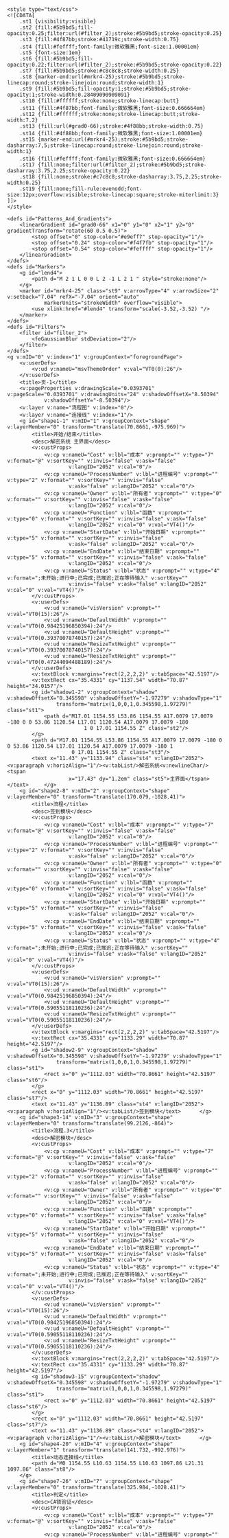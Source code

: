 <div>

<?xml version="1.0" encoding="UTF-8" standalone="no"?>
<!DOCTYPE svg PUBLIC "-//W3C//DTD SVG 1.1//EN" "http://www.w3.org/Graphics/SVG/1.1/DTD/svg11.dtd">
<!-- 由 Microsoft Visio, SVG Export 生成 解密.svg Page-1 -->
<svg xmlns="http://www.w3.org/2000/svg" xmlns:xlink="http://www.w3.org/1999/xlink" xmlns:ev="http://www.w3.org/2001/xml-events"
		xmlns:v="http://schemas.microsoft.com/visio/2003/SVGExtensions/" width="22.8858in" height="16.0354in"
		viewBox="0 0 1647.78 1154.55" xml:space="preserve" color-interpolation-filters="sRGB" class="st19">
	<v:documentProperties v:langID="2052" v:metric="true" v:viewMarkup="false">
		<v:userDefs>
			<v:ud v:nameU="msvSubprocessMaster" v:prompt="" v:val="VT4(Rectangle)"/>
			<v:ud v:nameU="msvNoAutoConnect" v:val="VT0(1):26"/>
		</v:userDefs>
	</v:documentProperties>

	<style type="text/css">
	<![CDATA[
		.st1 {visibility:visible}
		.st2 {fill:#5b9bd5;fill-opacity:0.25;filter:url(#filter_2);stroke:#5b9bd5;stroke-opacity:0.25}
		.st3 {fill:#4f87bb;stroke:#41719c;stroke-width:0.75}
		.st4 {fill:#feffff;font-family:微软雅黑;font-size:1.00001em}
		.st5 {font-size:1em}
		.st6 {fill:#5b9bd5;fill-opacity:0.22;filter:url(#filter_2);stroke:#5b9bd5;stroke-opacity:0.22}
		.st7 {fill:#5b9bd5;stroke:#c8c8c8;stroke-width:0.25}
		.st8 {marker-end:url(#mrkr4-25);stroke:#5b9bd5;stroke-linecap:round;stroke-linejoin:round;stroke-width:1}
		.st9 {fill:#5b9bd5;fill-opacity:1;stroke:#5b9bd5;stroke-opacity:1;stroke-width:0.28409090909091}
		.st10 {fill:#ffffff;stroke:none;stroke-linecap:butt}
		.st11 {fill:#4f87bb;font-family:微软雅黑;font-size:0.666664em}
		.st12 {fill:#ffffff;stroke:none;stroke-linecap:butt;stroke-width:7.2}
		.st13 {fill:url(#grad0-66);stroke:#4f88bb;stroke-width:0.75}
		.st14 {fill:#4f88bb;font-family:微软雅黑;font-size:1.00001em}
		.st15 {marker-end:url(#mrkr4-25);stroke:#5b9bd5;stroke-dasharray:7,5;stroke-linecap:round;stroke-linejoin:round;stroke-width:1}
		.st16 {fill:#feffff;font-family:微软雅黑;font-size:0.666664em}
		.st17 {fill:none;filter:url(#filter_2);stroke:#5b9bd5;stroke-dasharray:3.75,2.25;stroke-opacity:0.22}
		.st18 {fill:none;stroke:#c7c8c8;stroke-dasharray:3.75,2.25;stroke-width:0.25}
		.st19 {fill:none;fill-rule:evenodd;font-size:12px;overflow:visible;stroke-linecap:square;stroke-miterlimit:3}
	]]>
	</style>

	<defs id="Patterns_And_Gradients">
		<linearGradient id="grad0-66" x1="0" y1="0" x2="1" y2="0" gradientTransform="rotate(60 0.5 0.5)">
			<stop offset="0" stop-color="#e9eff7" stop-opacity="1"/>
			<stop offset="0.24" stop-color="#f4f7fb" stop-opacity="1"/>
			<stop offset="0.54" stop-color="#feffff" stop-opacity="1"/>
		</linearGradient>
	</defs>
	<defs id="Markers">
		<g id="lend4">
			<path d="M 2 1 L 0 0 L 2 -1 L 2 1 " style="stroke:none"/>
		</g>
		<marker id="mrkr4-25" class="st9" v:arrowType="4" v:arrowSize="2" v:setback="7.04" refX="-7.04" orient="auto"
				markerUnits="strokeWidth" overflow="visible">
			<use xlink:href="#lend4" transform="scale(-3.52,-3.52) "/>
		</marker>
	</defs>
	<defs id="Filters">
		<filter id="filter_2">
			<feGaussianBlur stdDeviation="2"/>
		</filter>
	</defs>
	<g v:mID="0" v:index="1" v:groupContext="foregroundPage">
		<v:userDefs>
			<v:ud v:nameU="msvThemeOrder" v:val="VT0(0):26"/>
		</v:userDefs>
		<title>页-1</title>
		<v:pageProperties v:drawingScale="0.0393701" v:pageScale="0.0393701" v:drawingUnits="24" v:shadowOffsetX="8.50394"
				v:shadowOffsetY="-8.50394"/>
		<v:layer v:name="流程图" v:index="0"/>
		<v:layer v:name="连接线" v:index="1"/>
		<g id="shape1-1" v:mID="1" v:groupContext="shape" v:layerMember="0" transform="translate(70.8661,-975.969)">
			<title>开始/结束</title>
			<desc>解密系统 主界面</desc>
			<v:custProps>
				<v:cp v:nameU="Cost" v:lbl="成本" v:prompt="" v:type="7" v:format="@" v:sortKey="" v:invis="false" v:ask="false"
						v:langID="2052" v:cal="0"/>
				<v:cp v:nameU="ProcessNumber" v:lbl="进程编号" v:prompt="" v:type="2" v:format="" v:sortKey="" v:invis="false"
						v:ask="false" v:langID="2052" v:cal="0"/>
				<v:cp v:nameU="Owner" v:lbl="所有者" v:prompt="" v:type="0" v:format="" v:sortKey="" v:invis="false" v:ask="false"
						v:langID="2052" v:cal="0"/>
				<v:cp v:nameU="Function" v:lbl="函数" v:prompt="" v:type="0" v:format="" v:sortKey="" v:invis="false" v:ask="false"
						v:langID="2052" v:cal="0" v:val="VT4()"/>
				<v:cp v:nameU="StartDate" v:lbl="开始日期" v:prompt="" v:type="5" v:format="" v:sortKey="" v:invis="false"
						v:ask="false" v:langID="2052" v:cal="0"/>
				<v:cp v:nameU="EndDate" v:lbl="结束日期" v:prompt="" v:type="5" v:format="" v:sortKey="" v:invis="false" v:ask="false"
						v:langID="2052" v:cal="0"/>
				<v:cp v:nameU="Status" v:lbl="状态" v:prompt="" v:type="4" v:format=";未开始;进行中;已完成;已推迟;正在等待输入" v:sortKey=""
						v:invis="false" v:ask="false" v:langID="2052" v:cal="0" v:val="VT4()"/>
			</v:custProps>
			<v:userDefs>
				<v:ud v:nameU="visVersion" v:prompt="" v:val="VT0(15):26"/>
				<v:ud v:nameU="DefaultWidth" v:prompt="" v:val="VT0(0.98425196850394):24"/>
				<v:ud v:nameU="DefaultHeight" v:prompt="" v:val="VT0(0.39370078740157):24"/>
				<v:ud v:nameU="ResizeTxtHeight" v:prompt="" v:val="VT0(0.39370078740157):24"/>
				<v:ud v:nameU="ResizeTxtHeight" v:prompt="" v:val="VT0(0.47244094488189):24"/>
			</v:userDefs>
			<v:textBlock v:margins="rect(2,2,2,2)" v:tabSpace="42.5197"/>
			<v:textRect cx="35.4331" cy="1137.54" width="70.87" height="34.0157"/>
			<g id="shadow1-2" v:groupContext="shadow" v:shadowOffsetX="0.345598" v:shadowOffsetY="-1.97279" v:shadowType="1"
					transform="matrix(1,0,0,1,0.345598,1.97279)" class="st1">
				<path d="M17.01 1154.55 L53.86 1154.55 A17.0079 17.0079 -180 0 0 53.86 1120.54 L17.01 1120.54 A17.0079 17.0079 -180
							 1 0 17.01 1154.55 Z" class="st2"/>
			</g>
			<path d="M17.01 1154.55 L53.86 1154.55 A17.0079 17.0079 -180 0 0 53.86 1120.54 L17.01 1120.54 A17.0079 17.0079 -180 1
						 0 17.01 1154.55 Z" class="st3"/>
			<text x="11.43" y="1133.94" class="st4" v:langID="2052"><v:paragraph v:horizAlign="1"/><v:tabList/>解密系统<v:newlineChar/><tspan
						x="17.43" dy="1.2em" class="st5">主界面</tspan></text>		</g>
		<g id="shape2-8" v:mID="2" v:groupContext="shape" v:layerMember="0" transform="translate(170.079,-1028.41)">
			<title>流程</title>
			<desc>签到模块</desc>
			<v:custProps>
				<v:cp v:nameU="Cost" v:lbl="成本" v:prompt="" v:type="7" v:format="@" v:sortKey="" v:invis="false" v:ask="false"
						v:langID="2052" v:cal="0"/>
				<v:cp v:nameU="ProcessNumber" v:lbl="进程编号" v:prompt="" v:type="2" v:format="" v:sortKey="" v:invis="false"
						v:ask="false" v:langID="2052" v:cal="0"/>
				<v:cp v:nameU="Owner" v:lbl="所有者" v:prompt="" v:type="0" v:format="" v:sortKey="" v:invis="false" v:ask="false"
						v:langID="2052" v:cal="0"/>
				<v:cp v:nameU="Function" v:lbl="函数" v:prompt="" v:type="0" v:format="" v:sortKey="" v:invis="false" v:ask="false"
						v:langID="2052" v:cal="0" v:val="VT4()"/>
				<v:cp v:nameU="StartDate" v:lbl="开始日期" v:prompt="" v:type="5" v:format="" v:sortKey="" v:invis="false"
						v:ask="false" v:langID="2052" v:cal="0"/>
				<v:cp v:nameU="EndDate" v:lbl="结束日期" v:prompt="" v:type="5" v:format="" v:sortKey="" v:invis="false" v:ask="false"
						v:langID="2052" v:cal="0"/>
				<v:cp v:nameU="Status" v:lbl="状态" v:prompt="" v:type="4" v:format=";未开始;进行中;已完成;已推迟;正在等待输入" v:sortKey=""
						v:invis="false" v:ask="false" v:langID="2052" v:cal="0" v:val="VT4()"/>
			</v:custProps>
			<v:userDefs>
				<v:ud v:nameU="visVersion" v:prompt="" v:val="VT0(15):26"/>
				<v:ud v:nameU="DefaultWidth" v:prompt="" v:val="VT0(0.98425196850394):24"/>
				<v:ud v:nameU="DefaultHeight" v:prompt="" v:val="VT0(0.59055118110236):24"/>
				<v:ud v:nameU="ResizeTxtHeight" v:prompt="" v:val="VT0(0.59055118110236):24"/>
			</v:userDefs>
			<v:textBlock v:margins="rect(2,2,2,2)" v:tabSpace="42.5197"/>
			<v:textRect cx="35.4331" cy="1133.29" width="70.87" height="42.5197"/>
			<g id="shadow2-9" v:groupContext="shadow" v:shadowOffsetX="0.345598" v:shadowOffsetY="-1.97279" v:shadowType="1"
					transform="matrix(1,0,0,1,0.345598,1.97279)" class="st1">
				<rect x="0" y="1112.03" width="70.8661" height="42.5197" class="st6"/>
			</g>
			<rect x="0" y="1112.03" width="70.8661" height="42.5197" class="st7"/>
			<text x="11.43" y="1136.89" class="st4" v:langID="2052"><v:paragraph v:horizAlign="1"/><v:tabList/>签到模块</text>		</g>
		<g id="shape3-14" v:mID="3" v:groupContext="shape" v:layerMember="0" transform="translate(99.2126,-864)">
			<title>流程.3</title>
			<desc>解密模块</desc>
			<v:custProps>
				<v:cp v:nameU="Cost" v:lbl="成本" v:prompt="" v:type="7" v:format="@" v:sortKey="" v:invis="false" v:ask="false"
						v:langID="2052" v:cal="0"/>
				<v:cp v:nameU="ProcessNumber" v:lbl="进程编号" v:prompt="" v:type="2" v:format="" v:sortKey="" v:invis="false"
						v:ask="false" v:langID="2052" v:cal="0"/>
				<v:cp v:nameU="Owner" v:lbl="所有者" v:prompt="" v:type="0" v:format="" v:sortKey="" v:invis="false" v:ask="false"
						v:langID="2052" v:cal="0"/>
				<v:cp v:nameU="Function" v:lbl="函数" v:prompt="" v:type="0" v:format="" v:sortKey="" v:invis="false" v:ask="false"
						v:langID="2052" v:cal="0" v:val="VT4()"/>
				<v:cp v:nameU="StartDate" v:lbl="开始日期" v:prompt="" v:type="5" v:format="" v:sortKey="" v:invis="false"
						v:ask="false" v:langID="2052" v:cal="0"/>
				<v:cp v:nameU="EndDate" v:lbl="结束日期" v:prompt="" v:type="5" v:format="" v:sortKey="" v:invis="false" v:ask="false"
						v:langID="2052" v:cal="0"/>
				<v:cp v:nameU="Status" v:lbl="状态" v:prompt="" v:type="4" v:format=";未开始;进行中;已完成;已推迟;正在等待输入" v:sortKey=""
						v:invis="false" v:ask="false" v:langID="2052" v:cal="0" v:val="VT4()"/>
			</v:custProps>
			<v:userDefs>
				<v:ud v:nameU="visVersion" v:prompt="" v:val="VT0(15):26"/>
				<v:ud v:nameU="DefaultWidth" v:prompt="" v:val="VT0(0.98425196850394):24"/>
				<v:ud v:nameU="DefaultHeight" v:prompt="" v:val="VT0(0.59055118110236):24"/>
				<v:ud v:nameU="ResizeTxtHeight" v:prompt="" v:val="VT0(0.59055118110236):24"/>
			</v:userDefs>
			<v:textBlock v:margins="rect(2,2,2,2)" v:tabSpace="42.5197"/>
			<v:textRect cx="35.4331" cy="1133.29" width="70.87" height="42.5197"/>
			<g id="shadow3-15" v:groupContext="shadow" v:shadowOffsetX="0.345598" v:shadowOffsetY="-1.97279" v:shadowType="1"
					transform="matrix(1,0,0,1,0.345598,1.97279)" class="st1">
				<rect x="0" y="1112.03" width="70.8661" height="42.5197" class="st6"/>
			</g>
			<rect x="0" y="1112.03" width="70.8661" height="42.5197" class="st7"/>
			<text x="11.43" y="1136.89" class="st4" v:langID="2052"><v:paragraph v:horizAlign="1"/><v:tabList/>解密模块</text>		</g>
		<g id="shape4-20" v:mID="4" v:groupContext="shape" v:layerMember="1" transform="translate(141.732,-992.976)">
			<title>动态连接线</title>
			<path d="M0 1154.55 L10.63 1154.55 L10.63 1097.86 L21.31 1097.86" class="st8"/>
		</g>
		<g id="shape7-26" v:mID="7" v:groupContext="shape" v:layerMember="0" transform="translate(325.984,-1028.41)">
			<title>判定</title>
			<desc>CA锁验证</desc>
			<v:custProps>
				<v:cp v:nameU="Cost" v:lbl="成本" v:prompt="" v:type="7" v:format="@" v:sortKey="" v:invis="false" v:ask="false"
						v:langID="2052" v:cal="0"/>
				<v:cp v:nameU="ProcessNumber" v:lbl="进程编号" v:prompt="" v:type="2" v:format="" v:sortKey="" v:invis="false"
						v:ask="false" v:langID="2052" v:cal="0"/>
				<v:cp v:nameU="Owner" v:lbl="所有者" v:prompt="" v:type="0" v:format="" v:sortKey="" v:invis="false" v:ask="false"
						v:langID="2052" v:cal="0"/>
				<v:cp v:nameU="Function" v:lbl="函数" v:prompt="" v:type="0" v:format="" v:sortKey="" v:invis="false" v:ask="false"
						v:langID="2052" v:cal="0" v:val="VT4()"/>
				<v:cp v:nameU="StartDate" v:lbl="开始日期" v:prompt="" v:type="5" v:format="" v:sortKey="" v:invis="false"
						v:ask="false" v:langID="2052" v:cal="0"/>
				<v:cp v:nameU="EndDate" v:lbl="结束日期" v:prompt="" v:type="5" v:format="" v:sortKey="" v:invis="false" v:ask="false"
						v:langID="2052" v:cal="0"/>
				<v:cp v:nameU="Status" v:lbl="状态" v:prompt="" v:type="4" v:format=";未开始;进行中;已完成;已推迟;正在等待输入" v:sortKey=""
						v:invis="false" v:ask="false" v:langID="2052" v:cal="0" v:val="VT4()"/>
			</v:custProps>
			<v:userDefs>
				<v:ud v:nameU="visVersion" v:prompt="" v:val="VT0(15):26"/>
				<v:ud v:nameU="DefaultWidth" v:prompt="" v:val="VT0(0.98425196850394):24"/>
				<v:ud v:nameU="DefaultHeight" v:prompt="" v:val="VT0(0.59055118110236):24"/>
				<v:ud v:nameU="ResizeTxtHeight" v:prompt="" v:val="VT0(0.59055118110236):24"/>
			</v:userDefs>
			<v:textBlock v:margins="rect(2,2,2,2)" v:tabSpace="42.5197"/>
			<v:textRect cx="43.937" cy="1133.29" width="73.23" height="31.8898"/>
			<g id="shadow7-27" v:groupContext="shadow" v:shadowOffsetX="0.345598" v:shadowOffsetY="-1.97279" v:shadowType="1"
					transform="matrix(1,0,0,1,0.345598,1.97279)" class="st1">
				<path d="M0 1133.29 L43.94 1112.03 L87.87 1133.29 L43.94 1154.55 L0 1133.29 Z" class="st6"/>
			</g>
			<path d="M0 1133.29 L43.94 1112.03 L87.87 1133.29 L43.94 1154.55 L0 1133.29 Z" class="st7"/>
			<text x="17.7" y="1136.89" class="st4" v:langID="2052"><v:paragraph v:horizAlign="1"/><v:tabList/>CA锁验证</text>		</g>
		<g id="shape8-32" v:mID="8" v:groupContext="shape" v:layerMember="1" transform="translate(240.945,-1042.58)">
			<title>动态连接线.8</title>
			<desc>插入CA锁</desc>
			<v:textBlock v:margins="rect(4,4,4,4)" v:tabSpace="42.5197"/>
			<v:textRect cx="42.5197" cy="1147.46" width="45.36" height="17.6036"/>
			<path d="M0 1147.46 L78 1147.46" class="st8"/>
			<rect v:rectContext="textBkgnd" x="25.0297" y="1142.66" width="34.9802" height="9.59985" class="st10"/>
			<text x="25.03" y="1149.86" class="st11" v:langID="2052"><v:paragraph v:horizAlign="1"/><v:tabList/>插入CA锁</text>		</g>
		<g id="shape9-39" v:mID="9" v:groupContext="shape" v:layerMember="0" transform="translate(479.055,-1028.41)">
			<title>流程.9</title>
			<desc>选择项目签到</desc>
			<v:custProps>
				<v:cp v:nameU="Cost" v:lbl="成本" v:prompt="" v:type="7" v:format="@" v:sortKey="" v:invis="false" v:ask="false"
						v:langID="2052" v:cal="0"/>
				<v:cp v:nameU="ProcessNumber" v:lbl="进程编号" v:prompt="" v:type="2" v:format="" v:sortKey="" v:invis="false"
						v:ask="false" v:langID="2052" v:cal="0"/>
				<v:cp v:nameU="Owner" v:lbl="所有者" v:prompt="" v:type="0" v:format="" v:sortKey="" v:invis="false" v:ask="false"
						v:langID="2052" v:cal="0"/>
				<v:cp v:nameU="Function" v:lbl="函数" v:prompt="" v:type="0" v:format="" v:sortKey="" v:invis="false" v:ask="false"
						v:langID="2052" v:cal="0" v:val="VT4()"/>
				<v:cp v:nameU="StartDate" v:lbl="开始日期" v:prompt="" v:type="5" v:format="" v:sortKey="" v:invis="false"
						v:ask="false" v:langID="2052" v:cal="0"/>
				<v:cp v:nameU="EndDate" v:lbl="结束日期" v:prompt="" v:type="5" v:format="" v:sortKey="" v:invis="false" v:ask="false"
						v:langID="2052" v:cal="0"/>
				<v:cp v:nameU="Status" v:lbl="状态" v:prompt="" v:type="4" v:format=";未开始;进行中;已完成;已推迟;正在等待输入" v:sortKey=""
						v:invis="false" v:ask="false" v:langID="2052" v:cal="0" v:val="VT4()"/>
			</v:custProps>
			<v:userDefs>
				<v:ud v:nameU="visVersion" v:prompt="" v:val="VT0(15):26"/>
				<v:ud v:nameU="DefaultWidth" v:prompt="" v:val="VT0(0.98425196850394):24"/>
				<v:ud v:nameU="DefaultHeight" v:prompt="" v:val="VT0(0.59055118110236):24"/>
				<v:ud v:nameU="ResizeTxtHeight" v:prompt="" v:val="VT0(0.59055118110236):24"/>
			</v:userDefs>
			<v:textBlock v:margins="rect(2,2,2,2)" v:tabSpace="42.5197"/>
			<v:textRect cx="43.937" cy="1133.29" width="87.88" height="42.5197"/>
			<g id="shadow9-40" v:groupContext="shadow" v:shadowOffsetX="0.345598" v:shadowOffsetY="-1.97279" v:shadowType="1"
					transform="matrix(1,0,0,1,0.345598,1.97279)" class="st1">
				<rect x="0" y="1112.03" width="87.874" height="42.5197" class="st6"/>
			</g>
			<rect x="0" y="1112.03" width="87.874" height="42.5197" class="st7"/>
			<text x="7.94" y="1136.89" class="st4" v:langID="2052"><v:paragraph v:horizAlign="1"/><v:tabList/>选择项目签到</text>		</g>
		<g id="shape10-45" v:mID="10" v:groupContext="shape" v:layerMember="1" transform="translate(413.858,-1042.58)">
			<title>动态连接线.10</title>
			<desc>验证通过</desc>
			<v:textBlock v:margins="rect(4,4,4,4)" v:tabSpace="42.5197"/>
			<v:textRect cx="32.5984" cy="1147.46" width="42.38" height="17.6036"/>
			<path d="M0 1147.46 L58.16 1147.46" class="st8"/>
			<rect v:rectContext="textBkgnd" x="16.5986" y="1142.66" width="31.9999" height="9.59985" class="st12"/>
			<text x="16.6" y="1149.86" class="st11" v:langID="2052"><v:paragraph v:horizAlign="1"/><v:tabList/>验证通过</text>		</g>
		<g id="shape14-52" v:mID="14" v:groupContext="shape" v:layerMember="0" transform="translate(623.622,-1028.41)">
			<title>判定.14</title>
			<desc>刷身份证</desc>
			<v:custProps>
				<v:cp v:nameU="Cost" v:lbl="成本" v:prompt="" v:type="7" v:format="@" v:sortKey="" v:invis="false" v:ask="false"
						v:langID="2052" v:cal="0"/>
				<v:cp v:nameU="ProcessNumber" v:lbl="进程编号" v:prompt="" v:type="2" v:format="" v:sortKey="" v:invis="false"
						v:ask="false" v:langID="2052" v:cal="0"/>
				<v:cp v:nameU="Owner" v:lbl="所有者" v:prompt="" v:type="0" v:format="" v:sortKey="" v:invis="false" v:ask="false"
						v:langID="2052" v:cal="0"/>
				<v:cp v:nameU="Function" v:lbl="函数" v:prompt="" v:type="0" v:format="" v:sortKey="" v:invis="false" v:ask="false"
						v:langID="2052" v:cal="0" v:val="VT4()"/>
				<v:cp v:nameU="StartDate" v:lbl="开始日期" v:prompt="" v:type="5" v:format="" v:sortKey="" v:invis="false"
						v:ask="false" v:langID="2052" v:cal="0"/>
				<v:cp v:nameU="EndDate" v:lbl="结束日期" v:prompt="" v:type="5" v:format="" v:sortKey="" v:invis="false" v:ask="false"
						v:langID="2052" v:cal="0"/>
				<v:cp v:nameU="Status" v:lbl="状态" v:prompt="" v:type="4" v:format=";未开始;进行中;已完成;已推迟;正在等待输入" v:sortKey=""
						v:invis="false" v:ask="false" v:langID="2052" v:cal="0" v:val="VT4()"/>
			</v:custProps>
			<v:userDefs>
				<v:ud v:nameU="visVersion" v:prompt="" v:val="VT0(15):26"/>
				<v:ud v:nameU="DefaultWidth" v:prompt="" v:val="VT0(0.98425196850394):24"/>
				<v:ud v:nameU="DefaultHeight" v:prompt="" v:val="VT0(0.59055118110236):24"/>
				<v:ud v:nameU="ResizeTxtHeight" v:prompt="" v:val="VT0(0.59055118110236):24"/>
			</v:userDefs>
			<v:textBlock v:margins="rect(2,2,2,2)" v:tabSpace="42.5197"/>
			<v:textRect cx="49.6063" cy="1133.29" width="82.68" height="31.8898"/>
			<g id="shadow14-53" v:groupContext="shadow" v:shadowOffsetX="0.345598" v:shadowOffsetY="-1.97279" v:shadowType="1"
					transform="matrix(1,0,0,1,0.345598,1.97279)" class="st1">
				<path d="M0 1133.29 L49.61 1112.03 L99.21 1133.29 L49.61 1154.55 L0 1133.29 Z" class="st6"/>
			</g>
			<path d="M0 1133.29 L49.61 1112.03 L99.21 1133.29 L49.61 1154.55 L0 1133.29 Z" class="st7"/>
			<text x="25.61" y="1136.89" class="st4" v:langID="2052"><v:paragraph v:horizAlign="1"/><v:tabList/>刷身份证</text>		</g>
		<g id="shape15-58" v:mID="15" v:groupContext="shape" v:layerMember="1" transform="translate(566.929,-1042.58)">
			<title>动态连接线.15</title>
			<path d="M0 1147.46 L49.65 1147.46" class="st8"/>
		</g>
		<g id="shape18-63" v:mID="18" v:groupContext="shape" v:layerMember="0" transform="translate(503.15,-540.85)">
			<title>文档</title>
			<desc>异常情况 1.中途任意界面强制拔出CA锁强制中断跳转到解密系统主界面。</desc>
			<v:custProps>
				<v:cp v:nameU="Cost" v:lbl="成本" v:prompt="" v:type="7" v:format="@" v:sortKey="" v:invis="false" v:ask="false"
						v:langID="2052" v:cal="0"/>
				<v:cp v:nameU="ProcessNumber" v:lbl="进程编号" v:prompt="" v:type="2" v:format="" v:sortKey="" v:invis="false"
						v:ask="false" v:langID="2052" v:cal="0"/>
				<v:cp v:nameU="Owner" v:lbl="所有者" v:prompt="" v:type="0" v:format="" v:sortKey="" v:invis="false" v:ask="false"
						v:langID="2052" v:cal="0"/>
				<v:cp v:nameU="Function" v:lbl="函数" v:prompt="" v:type="0" v:format="" v:sortKey="" v:invis="false" v:ask="false"
						v:langID="2052" v:cal="0" v:val="VT4()"/>
				<v:cp v:nameU="StartDate" v:lbl="开始日期" v:prompt="" v:type="5" v:format="" v:sortKey="" v:invis="false"
						v:ask="false" v:langID="2052" v:cal="0"/>
				<v:cp v:nameU="EndDate" v:lbl="结束日期" v:prompt="" v:type="5" v:format="" v:sortKey="" v:invis="false" v:ask="false"
						v:langID="2052" v:cal="0"/>
				<v:cp v:nameU="Status" v:lbl="状态" v:prompt="" v:type="4" v:format=";未开始;进行中;已完成;已推迟;正在等待输入" v:sortKey=""
						v:invis="false" v:ask="false" v:langID="2052" v:cal="0" v:val="VT4()"/>
			</v:custProps>
			<v:userDefs>
				<v:ud v:nameU="visVersion" v:prompt="" v:val="VT0(15):26"/>
				<v:ud v:nameU="DefaultWidth" v:prompt="" v:val="VT0(0.98425196850394):24"/>
				<v:ud v:nameU="DefaultHeight" v:prompt="" v:val="VT0(0.59055118110236):24"/>
				<v:ud v:nameU="ResizeTxtHeight" v:prompt="" v:val="VT0(0.59055118110236):24"/>
			</v:userDefs>
			<v:textBlock v:margins="rect(2,2,2,2)" v:tabSpace="42.5197" v:verticalAlign="0"/>
			<v:textRect cx="216.142" cy="992.445" width="432.29" height="194.528"/>
			<path d="M0 1122.13 L0 895.18 L432.28 895.18 L432.28 1122.13 A196.329 196.329 -180 0 0 216.14 1122.13 A196.329 196.329
						 0 0 1 -0 1122.13 Z" class="st13"/>
			<text x="2" y="907.98" class="st14" v:langID="2052"><v:paragraph/><v:tabList/>异常情况：<v:newlineChar/><tspan x="2"
						dy="1.2em" class="st5">1</tspan>.中途任意界面强制拔出CA锁，强制中断，跳转到解密系统主界面。</text>		</g>
		<g id="shape19-69" v:mID="19" v:groupContext="shape" v:layerMember="0" transform="translate(615.416,-934.866)">
			<title>流程.19</title>
			<desc>界面显示身份信息和项目信息</desc>
			<v:custProps>
				<v:cp v:nameU="Cost" v:lbl="成本" v:prompt="" v:type="7" v:format="@" v:sortKey="" v:invis="false" v:ask="false"
						v:langID="2052" v:cal="0"/>
				<v:cp v:nameU="ProcessNumber" v:lbl="进程编号" v:prompt="" v:type="2" v:format="" v:sortKey="" v:invis="false"
						v:ask="false" v:langID="2052" v:cal="0"/>
				<v:cp v:nameU="Owner" v:lbl="所有者" v:prompt="" v:type="0" v:format="" v:sortKey="" v:invis="false" v:ask="false"
						v:langID="2052" v:cal="0"/>
				<v:cp v:nameU="Function" v:lbl="函数" v:prompt="" v:type="0" v:format="" v:sortKey="" v:invis="false" v:ask="false"
						v:langID="2052" v:cal="0" v:val="VT4()"/>
				<v:cp v:nameU="StartDate" v:lbl="开始日期" v:prompt="" v:type="5" v:format="" v:sortKey="" v:invis="false"
						v:ask="false" v:langID="2052" v:cal="0"/>
				<v:cp v:nameU="EndDate" v:lbl="结束日期" v:prompt="" v:type="5" v:format="" v:sortKey="" v:invis="false" v:ask="false"
						v:langID="2052" v:cal="0"/>
				<v:cp v:nameU="Status" v:lbl="状态" v:prompt="" v:type="4" v:format=";未开始;进行中;已完成;已推迟;正在等待输入" v:sortKey=""
						v:invis="false" v:ask="false" v:langID="2052" v:cal="0" v:val="VT4()"/>
			</v:custProps>
			<v:userDefs>
				<v:ud v:nameU="visVersion" v:prompt="" v:val="VT0(15):26"/>
				<v:ud v:nameU="DefaultWidth" v:prompt="" v:val="VT0(0.98425196850394):24"/>
				<v:ud v:nameU="DefaultHeight" v:prompt="" v:val="VT0(0.59055118110236):24"/>
				<v:ud v:nameU="ResizeTxtHeight" v:prompt="" v:val="VT0(0.59055118110236):24"/>
			</v:userDefs>
			<v:textBlock v:margins="rect(2,2,2,2)" v:tabSpace="42.5197"/>
			<v:textRect cx="58.1102" cy="1133.29" width="116.23" height="42.5197"/>
			<g id="shadow19-70" v:groupContext="shadow" v:shadowOffsetX="0.345598" v:shadowOffsetY="-1.97279" v:shadowType="1"
					transform="matrix(1,0,0,1,0.345598,1.97279)" class="st1">
				<rect x="0" y="1112.03" width="116.22" height="42.5197" class="st6"/>
			</g>
			<rect x="0" y="1112.03" width="116.22" height="42.5197" class="st7"/>
			<text x="4.11" y="1129.69" class="st4" v:langID="2052"><v:paragraph v:horizAlign="1"/><v:tabList/>界面显示身份信息和<tspan
						x="34.11" dy="1.2em" class="st5">项目信息</tspan></text>		</g>
		<g id="shape20-76" v:mID="20" v:groupContext="shape" v:layerMember="1" transform="translate(666.291,-1028.41)">
			<title>动态连接线.20</title>
			<desc>通过流程1</desc>
			<v:textBlock v:margins="rect(4,4,4,4)" v:tabSpace="42.5197"/>
			<v:textRect cx="7.23581" cy="1179.91" width="47.07" height="17.6036"/>
			<path d="M6.94 1154.55 L6.94 1165.18 L7.24 1165.18 L7.24 1198.53" class="st8"/>
			<rect v:rectContext="textBkgnd" x="-11.1097" y="1175.11" width="36.6913" height="9.59985" class="st12"/>
			<text x="-11.11" y="1182.31" class="st11" v:langID="2052"><v:paragraph v:horizAlign="1"/><v:tabList/>通过流程1</text>		</g>
		<g id="shape22-83" v:mID="22" v:groupContext="shape" v:layerMember="0" transform="translate(772.441,-934.866)">
			<title>流程.22</title>
			<desc>拍照</desc>
			<v:custProps>
				<v:cp v:nameU="Cost" v:lbl="成本" v:prompt="" v:type="7" v:format="@" v:sortKey="" v:invis="false" v:ask="false"
						v:langID="2052" v:cal="0"/>
				<v:cp v:nameU="ProcessNumber" v:lbl="进程编号" v:prompt="" v:type="2" v:format="" v:sortKey="" v:invis="false"
						v:ask="false" v:langID="2052" v:cal="0"/>
				<v:cp v:nameU="Owner" v:lbl="所有者" v:prompt="" v:type="0" v:format="" v:sortKey="" v:invis="false" v:ask="false"
						v:langID="2052" v:cal="0"/>
				<v:cp v:nameU="Function" v:lbl="函数" v:prompt="" v:type="0" v:format="" v:sortKey="" v:invis="false" v:ask="false"
						v:langID="2052" v:cal="0" v:val="VT4()"/>
				<v:cp v:nameU="StartDate" v:lbl="开始日期" v:prompt="" v:type="5" v:format="" v:sortKey="" v:invis="false"
						v:ask="false" v:langID="2052" v:cal="0"/>
				<v:cp v:nameU="EndDate" v:lbl="结束日期" v:prompt="" v:type="5" v:format="" v:sortKey="" v:invis="false" v:ask="false"
						v:langID="2052" v:cal="0"/>
				<v:cp v:nameU="Status" v:lbl="状态" v:prompt="" v:type="4" v:format=";未开始;进行中;已完成;已推迟;正在等待输入" v:sortKey=""
						v:invis="false" v:ask="false" v:langID="2052" v:cal="0" v:val="VT4()"/>
			</v:custProps>
			<v:userDefs>
				<v:ud v:nameU="visVersion" v:prompt="" v:val="VT0(15):26"/>
				<v:ud v:nameU="DefaultWidth" v:prompt="" v:val="VT0(0.98425196850394):24"/>
				<v:ud v:nameU="DefaultHeight" v:prompt="" v:val="VT0(0.59055118110236):24"/>
				<v:ud v:nameU="ResizeTxtHeight" v:prompt="" v:val="VT0(0.59055118110236):24"/>
			</v:userDefs>
			<v:textBlock v:margins="rect(2,2,2,2)" v:tabSpace="42.5197"/>
			<v:textRect cx="49.6063" cy="1133.29" width="99.22" height="42.5197"/>
			<g id="shadow22-84" v:groupContext="shadow" v:shadowOffsetX="0.345598" v:shadowOffsetY="-1.97279" v:shadowType="1"
					transform="matrix(1,0,0,1,0.345598,1.97279)" class="st1">
				<rect x="0" y="1112.03" width="99.2126" height="42.5197" class="st6"/>
			</g>
			<rect x="0" y="1112.03" width="99.2126" height="42.5197" class="st7"/>
			<text x="37.61" y="1136.89" class="st4" v:langID="2052"><v:paragraph v:horizAlign="1"/><v:tabList/>拍照</text>		</g>
		<g id="shape23-89" v:mID="23" v:groupContext="shape" v:layerMember="1" transform="translate(673.228,-1063.84)">
			<title>动态连接线.23</title>
			<desc>验证不通过</desc>
			<v:textBlock v:margins="rect(4,4,4,4)" v:tabSpace="42.5197"/>
			<v:textRect cx="-75.1181" cy="1112.33" width="50.38" height="17.6036"/>
			<path d="M0 1147.46 L0 1112.33 L-150.24 1112.33 L-150.24 1140.42" class="st8"/>
			<rect v:rectContext="textBkgnd" x="-95.1179" y="1107.53" width="39.9998" height="9.59985" class="st12"/>
			<text x="-95.12" y="1114.73" class="st11" v:langID="2052"><v:paragraph v:horizAlign="1"/><v:tabList/>验证不通过</text>		</g>
		<g id="shape24-96" v:mID="24" v:groupContext="shape" v:layerMember="1" transform="translate(722.835,-1049.67)">
			<title>动态连接线.24</title>
			<desc>通过流程2</desc>
			<v:textBlock v:margins="rect(4,4,4,4)" v:tabSpace="42.5197"/>
			<v:textRect cx="85.748" cy="1154.55" width="47.07" height="17.6036"/>
			<path d="M0 1154.55 L99.21 1154.55 L99.21 1219.79" class="st15"/>
			<rect v:rectContext="textBkgnd" x="67.4025" y="1149.75" width="36.6913" height="9.59985" class="st12"/>
			<text x="67.4" y="1156.95" class="st11" v:langID="2052"><v:paragraph v:horizAlign="1"/><v:tabList/>通过流程2</text>		</g>
		<g id="shape27-103" v:mID="27" v:groupContext="shape" v:layerMember="0" transform="translate(786.614,-842.74)">
			<title>判定.27</title>
			<desc>照片比对</desc>
			<v:custProps>
				<v:cp v:nameU="Cost" v:lbl="成本" v:prompt="" v:type="7" v:format="@" v:sortKey="" v:invis="false" v:ask="false"
						v:langID="2052" v:cal="0"/>
				<v:cp v:nameU="ProcessNumber" v:lbl="进程编号" v:prompt="" v:type="2" v:format="" v:sortKey="" v:invis="false"
						v:ask="false" v:langID="2052" v:cal="0"/>
				<v:cp v:nameU="Owner" v:lbl="所有者" v:prompt="" v:type="0" v:format="" v:sortKey="" v:invis="false" v:ask="false"
						v:langID="2052" v:cal="0"/>
				<v:cp v:nameU="Function" v:lbl="函数" v:prompt="" v:type="0" v:format="" v:sortKey="" v:invis="false" v:ask="false"
						v:langID="2052" v:cal="0" v:val="VT4()"/>
				<v:cp v:nameU="StartDate" v:lbl="开始日期" v:prompt="" v:type="5" v:format="" v:sortKey="" v:invis="false"
						v:ask="false" v:langID="2052" v:cal="0"/>
				<v:cp v:nameU="EndDate" v:lbl="结束日期" v:prompt="" v:type="5" v:format="" v:sortKey="" v:invis="false" v:ask="false"
						v:langID="2052" v:cal="0"/>
				<v:cp v:nameU="Status" v:lbl="状态" v:prompt="" v:type="4" v:format=";未开始;进行中;已完成;已推迟;正在等待输入" v:sortKey=""
						v:invis="false" v:ask="false" v:langID="2052" v:cal="0" v:val="VT4()"/>
			</v:custProps>
			<v:userDefs>
				<v:ud v:nameU="visVersion" v:prompt="" v:val="VT0(15):26"/>
				<v:ud v:nameU="DefaultWidth" v:prompt="" v:val="VT0(0.98425196850394):24"/>
				<v:ud v:nameU="DefaultHeight" v:prompt="" v:val="VT0(0.59055118110236):24"/>
				<v:ud v:nameU="ResizeTxtHeight" v:prompt="" v:val="VT0(0.59055118110236):24"/>
			</v:userDefs>
			<v:textBlock v:margins="rect(2,2,2,2)" v:tabSpace="42.5197"/>
			<v:textRect cx="35.4331" cy="1133.29" width="59.06" height="31.8898"/>
			<g id="shadow27-104" v:groupContext="shadow" v:shadowOffsetX="0.345598" v:shadowOffsetY="-1.97279" v:shadowType="1"
					transform="matrix(1,0,0,1,0.345598,1.97279)" class="st1">
				<path d="M0 1133.29 L35.43 1112.03 L70.87 1133.29 L35.43 1154.55 L0 1133.29 Z" class="st2"/>
			</g>
			<path d="M0 1133.29 L35.43 1112.03 L70.87 1133.29 L35.43 1154.55 L0 1133.29 Z" class="st3"/>
			<text x="19.43" y="1135.69" class="st16" v:langID="2052"><v:paragraph v:horizAlign="1"/><v:tabList/>照片比对</text>		</g>
		<g id="shape28-109" v:mID="28" v:groupContext="shape" v:layerMember="1" transform="translate(814.961,-934.866)">
			<title>动态连接线.28</title>
			<path d="M7.09 1154.55 L7.09 1197.12" class="st8"/>
		</g>
		<g id="shape29-114" v:mID="29" v:groupContext="shape" v:layerMember="1" transform="translate(786.614,-864)">
			<title>动态连接线.29</title>
			<desc>通过比对</desc>
			<v:textBlock v:margins="rect(4,4,4,4)" v:tabSpace="42.5197"/>
			<v:textRect cx="-36.925" cy="1117.92" width="42.38" height="17.6036"/>
			<path d="M0 1154.55 L-36.92 1154.55 L-36.92 1062.43 L-47.94 1062.43" class="st8"/>
			<rect v:rectContext="textBkgnd" x="-52.9248" y="1113.12" width="31.9999" height="9.59985" class="st12"/>
			<text x="-52.92" y="1120.32" class="st11" v:langID="2052"><v:paragraph v:horizAlign="1"/><v:tabList/>通过比对</text>		</g>
		<g id="shape31-121" v:mID="31" v:groupContext="shape" v:layerMember="1" transform="translate(857.48,-864)">
			<title>动态连接线.31</title>
			<desc>比对不通过</desc>
			<v:textBlock v:margins="rect(4,4,4,4)" v:tabSpace="42.5197"/>
			<v:textRect cx="24.8031" cy="1115.57" width="50.38" height="17.6036"/>
			<path d="M0 1154.55 L24.8 1154.55 L24.8 1062.43 L21.21 1062.43" class="st8"/>
			<rect v:rectContext="textBkgnd" x="4.80333" y="1110.78" width="39.9998" height="9.59985" class="st12"/>
			<text x="4.8" y="1117.97" class="st11" v:langID="2052"><v:paragraph v:horizAlign="1"/><v:tabList/>比对不通过</text>		</g>
		<g id="shape32-128" v:mID="32" v:groupContext="shape" v:layerMember="1" transform="translate(615.416,-956.126)">
			<title>动态连接线.32</title>
			<path d="M0 1154.55 L-509.12 1154.55 L-509.12 1141.75" class="st8"/>
		</g>
		<g id="shape34-133" v:mID="34" v:groupContext="shape" v:layerMember="1" transform="translate(70.8661,-992.976)">
			<title>动态连接线.34</title>
			<path d="M0 1154.55 L-10.63 1154.55 L-10.63 1262.27 L21.31 1262.27" class="st8"/>
		</g>
		<g id="shape36-138" v:mID="36" v:groupContext="shape" v:layerMember="0" transform="translate(99.2126,-757.701)">
			<title>判定.36</title>
			<desc>是否签到</desc>
			<v:custProps>
				<v:cp v:nameU="Cost" v:lbl="成本" v:prompt="" v:type="7" v:format="@" v:sortKey="" v:invis="false" v:ask="false"
						v:langID="2052" v:cal="0"/>
				<v:cp v:nameU="ProcessNumber" v:lbl="进程编号" v:prompt="" v:type="2" v:format="" v:sortKey="" v:invis="false"
						v:ask="false" v:langID="2052" v:cal="0"/>
				<v:cp v:nameU="Owner" v:lbl="所有者" v:prompt="" v:type="0" v:format="" v:sortKey="" v:invis="false" v:ask="false"
						v:langID="2052" v:cal="0"/>
				<v:cp v:nameU="Function" v:lbl="函数" v:prompt="" v:type="0" v:format="" v:sortKey="" v:invis="false" v:ask="false"
						v:langID="2052" v:cal="0" v:val="VT4()"/>
				<v:cp v:nameU="StartDate" v:lbl="开始日期" v:prompt="" v:type="5" v:format="" v:sortKey="" v:invis="false"
						v:ask="false" v:langID="2052" v:cal="0"/>
				<v:cp v:nameU="EndDate" v:lbl="结束日期" v:prompt="" v:type="5" v:format="" v:sortKey="" v:invis="false" v:ask="false"
						v:langID="2052" v:cal="0"/>
				<v:cp v:nameU="Status" v:lbl="状态" v:prompt="" v:type="4" v:format=";未开始;进行中;已完成;已推迟;正在等待输入" v:sortKey=""
						v:invis="false" v:ask="false" v:langID="2052" v:cal="0" v:val="VT4()"/>
			</v:custProps>
			<v:userDefs>
				<v:ud v:nameU="visVersion" v:prompt="" v:val="VT0(15):26"/>
				<v:ud v:nameU="DefaultWidth" v:prompt="" v:val="VT0(0.98425196850394):24"/>
				<v:ud v:nameU="DefaultHeight" v:prompt="" v:val="VT0(0.59055118110236):24"/>
				<v:ud v:nameU="ResizeTxtHeight" v:prompt="" v:val="VT0(0.59055118110236):24"/>
			</v:userDefs>
			<v:textBlock v:margins="rect(2,2,2,2)" v:tabSpace="42.5197"/>
			<v:textRect cx="35.4331" cy="1133.29" width="59.06" height="31.8898"/>
			<g id="shadow36-139" v:groupContext="shadow" v:shadowOffsetX="0.345598" v:shadowOffsetY="-1.97279" v:shadowType="1"
					transform="matrix(1,0,0,1,0.345598,1.97279)" class="st1">
				<path d="M0 1133.29 L35.43 1112.03 L70.87 1133.29 L35.43 1154.55 L0 1133.29 Z" class="st2"/>
			</g>
			<path d="M0 1133.29 L35.43 1112.03 L70.87 1133.29 L35.43 1154.55 L0 1133.29 Z" class="st3"/>
			<text x="19.43" y="1135.69" class="st16" v:langID="2052"><v:paragraph v:horizAlign="1"/><v:tabList/>是否签到</text>		</g>
		<g id="shape40-144" v:mID="40" v:groupContext="shape" v:layerMember="1" transform="translate(95.6693,-778.961)">
			<title>动态连接线.40</title>
			<desc>没有签到</desc>
			<v:textBlock v:margins="rect(4,4,4,4)" v:tabSpace="42.5197"/>
			<v:textRect cx="-60.6092" cy="990.142" width="42.38" height="17.6036"/>
			<path d="M3.54 1154.55 L-60.61 1154.55 L-60.61 878.17 L10.63 878.17 L10.63 916.49" class="st8"/>
			<rect v:rectContext="textBkgnd" x="-76.609" y="985.342" width="31.9999" height="9.59985" class="st12"/>
			<text x="-76.61" y="992.54" class="st11" v:langID="2052"><v:paragraph v:horizAlign="1"/><v:tabList/>没有签到</text>		</g>
		<g id="shape41-151" v:mID="41" v:groupContext="shape" v:layerMember="0" transform="translate(233.858,-757.701)">
			<title>流程.41</title>
			<desc>选择项目解密</desc>
			<v:custProps>
				<v:cp v:nameU="Cost" v:lbl="成本" v:prompt="" v:type="7" v:format="@" v:sortKey="" v:invis="false" v:ask="false"
						v:langID="2052" v:cal="0"/>
				<v:cp v:nameU="ProcessNumber" v:lbl="进程编号" v:prompt="" v:type="2" v:format="" v:sortKey="" v:invis="false"
						v:ask="false" v:langID="2052" v:cal="0"/>
				<v:cp v:nameU="Owner" v:lbl="所有者" v:prompt="" v:type="0" v:format="" v:sortKey="" v:invis="false" v:ask="false"
						v:langID="2052" v:cal="0"/>
				<v:cp v:nameU="Function" v:lbl="函数" v:prompt="" v:type="0" v:format="" v:sortKey="" v:invis="false" v:ask="false"
						v:langID="2052" v:cal="0" v:val="VT4()"/>
				<v:cp v:nameU="StartDate" v:lbl="开始日期" v:prompt="" v:type="5" v:format="" v:sortKey="" v:invis="false"
						v:ask="false" v:langID="2052" v:cal="0"/>
				<v:cp v:nameU="EndDate" v:lbl="结束日期" v:prompt="" v:type="5" v:format="" v:sortKey="" v:invis="false" v:ask="false"
						v:langID="2052" v:cal="0"/>
				<v:cp v:nameU="Status" v:lbl="状态" v:prompt="" v:type="4" v:format=";未开始;进行中;已完成;已推迟;正在等待输入" v:sortKey=""
						v:invis="false" v:ask="false" v:langID="2052" v:cal="0" v:val="VT4()"/>
			</v:custProps>
			<v:userDefs>
				<v:ud v:nameU="visVersion" v:prompt="" v:val="VT0(15):26"/>
				<v:ud v:nameU="DefaultWidth" v:prompt="" v:val="VT0(0.98425196850394):24"/>
				<v:ud v:nameU="DefaultHeight" v:prompt="" v:val="VT0(0.59055118110236):24"/>
				<v:ud v:nameU="ResizeTxtHeight" v:prompt="" v:val="VT0(0.59055118110236):24"/>
			</v:userDefs>
			<v:textBlock v:margins="rect(2,2,2,2)" v:tabSpace="42.5197"/>
			<v:textRect cx="43.937" cy="1133.29" width="87.88" height="42.5197"/>
			<g id="shadow41-152" v:groupContext="shadow" v:shadowOffsetX="0.345598" v:shadowOffsetY="-1.97279" v:shadowType="1"
					transform="matrix(1,0,0,1,0.345598,1.97279)" class="st1">
				<rect x="0" y="1112.03" width="87.874" height="42.5197" class="st6"/>
			</g>
			<rect x="0" y="1112.03" width="87.874" height="42.5197" class="st7"/>
			<text x="7.94" y="1136.89" class="st4" v:langID="2052"><v:paragraph v:horizAlign="1"/><v:tabList/>选择项目解密</text>		</g>
		<g id="shape42-157" v:mID="42" v:groupContext="shape" v:layerMember="1" transform="translate(170.079,-771.874)">
			<title>动态连接线.42</title>
			<desc>已经签到</desc>
			<v:textBlock v:margins="rect(4,4,4,4)" v:tabSpace="42.5197"/>
			<v:textRect cx="31.8898" cy="1147.46" width="42.38" height="17.6036"/>
			<path d="M0 1147.46 L56.74 1147.46" class="st8"/>
			<rect v:rectContext="textBkgnd" x="15.8899" y="1142.66" width="31.9999" height="9.59985" class="st12"/>
			<text x="15.89" y="1149.86" class="st11" v:langID="2052"><v:paragraph v:horizAlign="1"/><v:tabList/>已经签到</text>		</g>
		<g id="shape43-164" v:mID="43" v:groupContext="shape" v:layerMember="0" transform="translate(368.504,-757.701)">
			<title>判定.43</title>
			<desc>解密</desc>
			<v:custProps>
				<v:cp v:nameU="Cost" v:lbl="成本" v:prompt="" v:type="7" v:format="@" v:sortKey="" v:invis="false" v:ask="false"
						v:langID="2052" v:cal="0"/>
				<v:cp v:nameU="ProcessNumber" v:lbl="进程编号" v:prompt="" v:type="2" v:format="" v:sortKey="" v:invis="false"
						v:ask="false" v:langID="2052" v:cal="0"/>
				<v:cp v:nameU="Owner" v:lbl="所有者" v:prompt="" v:type="0" v:format="" v:sortKey="" v:invis="false" v:ask="false"
						v:langID="2052" v:cal="0"/>
				<v:cp v:nameU="Function" v:lbl="函数" v:prompt="" v:type="0" v:format="" v:sortKey="" v:invis="false" v:ask="false"
						v:langID="2052" v:cal="0" v:val="VT4()"/>
				<v:cp v:nameU="StartDate" v:lbl="开始日期" v:prompt="" v:type="5" v:format="" v:sortKey="" v:invis="false"
						v:ask="false" v:langID="2052" v:cal="0"/>
				<v:cp v:nameU="EndDate" v:lbl="结束日期" v:prompt="" v:type="5" v:format="" v:sortKey="" v:invis="false" v:ask="false"
						v:langID="2052" v:cal="0"/>
				<v:cp v:nameU="Status" v:lbl="状态" v:prompt="" v:type="4" v:format=";未开始;进行中;已完成;已推迟;正在等待输入" v:sortKey=""
						v:invis="false" v:ask="false" v:langID="2052" v:cal="0" v:val="VT4()"/>
			</v:custProps>
			<v:userDefs>
				<v:ud v:nameU="visVersion" v:prompt="" v:val="VT0(15):26"/>
				<v:ud v:nameU="DefaultWidth" v:prompt="" v:val="VT0(0.98425196850394):24"/>
				<v:ud v:nameU="DefaultHeight" v:prompt="" v:val="VT0(0.59055118110236):24"/>
				<v:ud v:nameU="ResizeTxtHeight" v:prompt="" v:val="VT0(0.59055118110236):24"/>
			</v:userDefs>
			<v:textBlock v:margins="rect(2,2,2,2)" v:tabSpace="42.5197"/>
			<v:textRect cx="35.4331" cy="1133.29" width="59.06" height="31.8898"/>
			<g id="shadow43-165" v:groupContext="shadow" v:shadowOffsetX="0.345598" v:shadowOffsetY="-1.97279" v:shadowType="1"
					transform="matrix(1,0,0,1,0.345598,1.97279)" class="st1">
				<path d="M0 1133.29 L35.43 1112.03 L70.87 1133.29 L35.43 1154.55 L0 1133.29 Z" class="st2"/>
			</g>
			<path d="M0 1133.29 L35.43 1112.03 L70.87 1133.29 L35.43 1154.55 L0 1133.29 Z" class="st3"/>
			<text x="27.43" y="1135.69" class="st16" v:langID="2052"><v:paragraph v:horizAlign="1"/><v:tabList/>解密</text>		</g>
		<g id="shape44-170" v:mID="44" v:groupContext="shape" v:layerMember="1" transform="translate(321.732,-771.874)">
			<title>动态连接线.44</title>
			<path d="M0 1147.46 L39.73 1147.46" class="st8"/>
		</g>
		<g id="shape45-175" v:mID="45" v:groupContext="shape" v:layerMember="1" transform="translate(403.937,-800.22)">
			<title>动态连接线.45</title>
			<desc>解密成功</desc>
			<v:textBlock v:margins="rect(4,4,4,4)" v:tabSpace="42.5197"/>
			<v:textRect cx="-99.2424" cy="1017.1" width="42.38" height="17.6036"/>
			<path d="M0 1154.55 L0 1017.1 L-297.64 1017.1 L-297.64 985.84" class="st8"/>
			<rect v:rectContext="textBkgnd" x="-115.242" y="1012.3" width="31.9999" height="9.59985" class="st12"/>
			<text x="-115.24" y="1019.5" class="st11" v:langID="2052"><v:paragraph v:horizAlign="1"/><v:tabList/>解密成功</text>		</g>
		<g id="shape46-182" v:mID="46" v:groupContext="shape" v:layerMember="1" transform="translate(403.937,-750.614)">
			<title>动态连接线.46</title>
			<desc>解密失败</desc>
			<v:textBlock v:margins="rect(4,4,4,4)" v:tabSpace="42.5197"/>
			<v:textRect cx="-63.0709" cy="1204.16" width="42.38" height="17.6036"/>
			<path d="M0 1147.46 L0 1204.16 L-126.14 1204.16 L-126.14 1154.5" class="st8"/>
			<rect v:rectContext="textBkgnd" x="-79.0707" y="1199.36" width="31.9999" height="9.59985" class="st12"/>
			<text x="-79.07" y="1206.56" class="st11" v:langID="2052"><v:paragraph v:horizAlign="1"/><v:tabList/>解密失败</text>		</g>
		<g id="shape47-189" v:mID="47" v:groupContext="shape" v:layerMember="1" transform="translate(369.921,-1070.93)">
			<title>动态连接线.47</title>
			<desc>验证不通过</desc>
			<v:textBlock v:margins="rect(4,4,4,4)" v:tabSpace="42.5197"/>
			<v:textRect cx="-162.283" cy="1113.45" width="50.38" height="17.6036"/>
			<path d="M0 1154.55 L0 1113.45 L-263.62 1113.45 L-263.62 1208.46" class="st8"/>
			<rect v:rectContext="textBkgnd" x="-182.283" y="1108.65" width="39.9998" height="9.59985" class="st12"/>
			<text x="-182.28" y="1115.85" class="st11" v:langID="2052"><v:paragraph v:horizAlign="1"/><v:tabList/>验证不通过</text>		</g>
		<g id="shape48-196" v:mID="48" v:groupContext="shape" v:layerMember="0" transform="translate(479.055,-977.386)">
			<title>流程.48</title>
			<desc>查看签到项目</desc>
			<v:custProps>
				<v:cp v:nameU="Cost" v:lbl="成本" v:prompt="" v:type="7" v:format="@" v:sortKey="" v:invis="false" v:ask="false"
						v:langID="2052" v:cal="0"/>
				<v:cp v:nameU="ProcessNumber" v:lbl="进程编号" v:prompt="" v:type="2" v:format="" v:sortKey="" v:invis="false"
						v:ask="false" v:langID="2052" v:cal="0"/>
				<v:cp v:nameU="Owner" v:lbl="所有者" v:prompt="" v:type="0" v:format="" v:sortKey="" v:invis="false" v:ask="false"
						v:langID="2052" v:cal="0"/>
				<v:cp v:nameU="Function" v:lbl="函数" v:prompt="" v:type="0" v:format="" v:sortKey="" v:invis="false" v:ask="false"
						v:langID="2052" v:cal="0" v:val="VT4()"/>
				<v:cp v:nameU="StartDate" v:lbl="开始日期" v:prompt="" v:type="5" v:format="" v:sortKey="" v:invis="false"
						v:ask="false" v:langID="2052" v:cal="0"/>
				<v:cp v:nameU="EndDate" v:lbl="结束日期" v:prompt="" v:type="5" v:format="" v:sortKey="" v:invis="false" v:ask="false"
						v:langID="2052" v:cal="0"/>
				<v:cp v:nameU="Status" v:lbl="状态" v:prompt="" v:type="4" v:format=";未开始;进行中;已完成;已推迟;正在等待输入" v:sortKey=""
						v:invis="false" v:ask="false" v:langID="2052" v:cal="0" v:val="VT4()"/>
			</v:custProps>
			<v:userDefs>
				<v:ud v:nameU="visVersion" v:prompt="" v:val="VT0(15):26"/>
				<v:ud v:nameU="DefaultWidth" v:prompt="" v:val="VT0(0.98425196850394):24"/>
				<v:ud v:nameU="DefaultHeight" v:prompt="" v:val="VT0(0.59055118110236):24"/>
				<v:ud v:nameU="ResizeTxtHeight" v:prompt="" v:val="VT0(0.59055118110236):24"/>
			</v:userDefs>
			<v:textBlock v:margins="rect(2,2,2,2)" v:tabSpace="42.5197"/>
			<v:textRect cx="43.937" cy="1133.29" width="87.88" height="42.5197"/>
			<g id="shadow48-197" v:groupContext="shadow" v:shadowOffsetX="0.345598" v:shadowOffsetY="-1.97279" v:shadowType="1"
					transform="matrix(1,0,0,1,0.345598,1.97279)" class="st1">
				<rect x="0" y="1112.03" width="87.874" height="42.5197" class="st6"/>
			</g>
			<rect x="0" y="1112.03" width="87.874" height="42.5197" class="st7"/>
			<text x="7.94" y="1136.89" class="st4" v:langID="2052"><v:paragraph v:horizAlign="1"/><v:tabList/>查看签到项目</text>		</g>
		<g id="shape50-202" v:mID="50" v:groupContext="shape" v:layerMember="1" transform="translate(369.921,-1028.41)">
			<title>动态连接线.50</title>
			<desc>验证通过</desc>
			<v:textBlock v:margins="rect(4,4,4,4)" v:tabSpace="42.5197"/>
			<v:textRect cx="39.685" cy="1184.31" width="42.38" height="17.6036"/>
			<path d="M0 1154.55 L0 1184.31 L102.09 1184.31" class="st8"/>
			<rect v:rectContext="textBkgnd" x="23.6852" y="1179.52" width="31.9999" height="9.59985" class="st12"/>
			<text x="23.69" y="1186.72" class="st11" v:langID="2052"><v:paragraph v:horizAlign="1"/><v:tabList/>验证通过</text>		</g>
		<g id="shape51-209" v:mID="51" v:groupContext="shape" v:layerMember="1" transform="translate(566.929,-998.646)">
			<title>动态连接线.51</title>
			<path d="M0 1154.55 L106.6 1154.55 L106.6 1168.77" class="st8"/>
		</g>
		<g id="shape52-214" v:mID="52" v:groupContext="shape" v:layerMember="0" transform="translate(219.685,-864)">
			<title>判定.52</title>
			<desc>CA锁验证</desc>
			<v:custProps>
				<v:cp v:nameU="Cost" v:lbl="成本" v:prompt="" v:type="7" v:format="@" v:sortKey="" v:invis="false" v:ask="false"
						v:langID="2052" v:cal="0"/>
				<v:cp v:nameU="ProcessNumber" v:lbl="进程编号" v:prompt="" v:type="2" v:format="" v:sortKey="" v:invis="false"
						v:ask="false" v:langID="2052" v:cal="0"/>
				<v:cp v:nameU="Owner" v:lbl="所有者" v:prompt="" v:type="0" v:format="" v:sortKey="" v:invis="false" v:ask="false"
						v:langID="2052" v:cal="0"/>
				<v:cp v:nameU="Function" v:lbl="函数" v:prompt="" v:type="0" v:format="" v:sortKey="" v:invis="false" v:ask="false"
						v:langID="2052" v:cal="0" v:val="VT4()"/>
				<v:cp v:nameU="StartDate" v:lbl="开始日期" v:prompt="" v:type="5" v:format="" v:sortKey="" v:invis="false"
						v:ask="false" v:langID="2052" v:cal="0"/>
				<v:cp v:nameU="EndDate" v:lbl="结束日期" v:prompt="" v:type="5" v:format="" v:sortKey="" v:invis="false" v:ask="false"
						v:langID="2052" v:cal="0"/>
				<v:cp v:nameU="Status" v:lbl="状态" v:prompt="" v:type="4" v:format=";未开始;进行中;已完成;已推迟;正在等待输入" v:sortKey=""
						v:invis="false" v:ask="false" v:langID="2052" v:cal="0" v:val="VT4()"/>
			</v:custProps>
			<v:userDefs>
				<v:ud v:nameU="visVersion" v:prompt="" v:val="VT0(15):26"/>
				<v:ud v:nameU="DefaultWidth" v:prompt="" v:val="VT0(0.98425196850394):24"/>
				<v:ud v:nameU="DefaultHeight" v:prompt="" v:val="VT0(0.59055118110236):24"/>
				<v:ud v:nameU="ResizeTxtHeight" v:prompt="" v:val="VT0(0.59055118110236):24"/>
			</v:userDefs>
			<v:textBlock v:margins="rect(2,2,2,2)" v:tabSpace="42.5197"/>
			<v:textRect cx="43.937" cy="1133.29" width="73.23" height="31.8898"/>
			<g id="shadow52-215" v:groupContext="shadow" v:shadowOffsetX="0.345598" v:shadowOffsetY="-1.97279" v:shadowType="1"
					transform="matrix(1,0,0,1,0.345598,1.97279)" class="st1">
				<path d="M0 1133.29 L43.94 1112.03 L87.87 1133.29 L43.94 1154.55 L0 1133.29 Z" class="st2"/>
			</g>
			<path d="M0 1133.29 L43.94 1112.03 L87.87 1133.29 L43.94 1154.55 L0 1133.29 Z" class="st3"/>
			<text x="17.7" y="1136.89" class="st4" v:langID="2052"><v:paragraph v:horizAlign="1"/><v:tabList/>CA锁验证</text>		</g>
		<g id="shape54-220" v:mID="54" v:groupContext="shape" v:layerMember="1" transform="translate(170.079,-878.173)">
			<title>动态连接线.54</title>
			<path d="M0 1147.46 L42.57 1147.46" class="st8"/>
		</g>
		<g id="shape55-225" v:mID="55" v:groupContext="shape" v:layerMember="1" transform="translate(263.622,-864)">
			<title>动态连接线.55</title>
			<desc>验证通过</desc>
			<v:textBlock v:margins="rect(4,4,4,4)" v:tabSpace="42.5197"/>
			<v:textRect cx="-85.748" cy="1165.18" width="42.38" height="17.6036"/>
			<path d="M0 1154.55 L0 1165.18 L-128.98 1165.18 L-128.98 1211.29" class="st8"/>
			<rect v:rectContext="textBkgnd" x="-101.748" y="1160.38" width="31.9999" height="9.59985" class="st12"/>
			<text x="-101.75" y="1167.58" class="st11" v:langID="2052"><v:paragraph v:horizAlign="1"/><v:tabList/>验证通过</text>		</g>
		<g id="shape56-232" v:mID="56" v:groupContext="shape" v:layerMember="1" transform="translate(263.622,-906.52)">
			<title>动态连接线.56</title>
			<desc>验证不通过</desc>
			<v:textBlock v:margins="rect(4,4,4,4)" v:tabSpace="42.5197"/>
			<v:textRect cx="-102.756" cy="1143.92" width="50.38" height="17.6036"/>
			<path d="M0 1154.55 L0 1143.92 L-157.32 1143.92 L-157.32 1092.14" class="st8"/>
			<rect v:rectContext="textBkgnd" x="-122.756" y="1139.12" width="39.9998" height="9.59985" class="st12"/>
			<text x="-122.76" y="1146.32" class="st11" v:langID="2052"><v:paragraph v:horizAlign="1"/><v:tabList/>验证不通过</text>		</g>
		<g id="shape57-239" v:mID="57" v:groupContext="shape" transform="translate(56.6929,-743.528)">
			<title>工作表.57</title>
			<g id="shadow57-240" v:groupContext="shadow" v:shadowOffsetX="0.345598" v:shadowOffsetY="-1.97279" v:shadowType="1"
					transform="matrix(1,0,0,1,0.345598,1.97279)" class="st1">
				<path d="M0 1154.55 L155.91 1154.55 L155.91 1083.69 L0 1083.69 L0 1154.55 Z" class="st17"/>
			</g>
			<path d="M0 1154.55 L155.91 1154.55 L155.91 1083.69 L0 1083.69 L0 1154.55 Z" class="st18"/>
		</g>
	</g>
</svg>

</div>